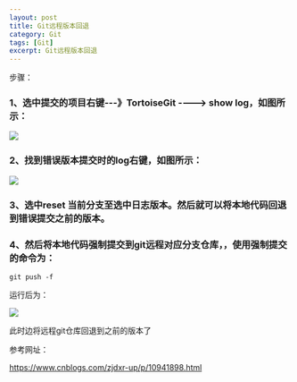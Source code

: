 ```yaml
---
layout: post
title: Git远程版本回退
category: Git
tags: [Git]
excerpt: Git远程版本回退
---
```


步骤：
### 1、选中提交的项目右键---》TortoiseGit ----> show log，如图所示： ###

![](http://www.nangongyibin.com/assets/images/gbb1.png)

### 2、找到错误版本提交时的log右键，如图所示： ###

![](http://www.nangongyibin.com/assets/images/gbb2.png)

### 3、选中reset 当前分支至选中日志版本。然后就可以将本地代码回退到错误提交之前的版本。 ###

### 4、然后将本地代码强制提交到git远程对应分支仓库，，使用强制提交的命令为： ###

	git push -f

运行后为：


![](http://www.nangongyibin.com/assets/images/gbb3.png)


此时边将远程git仓库回退到之前的版本了

参考网址：

<https://www.cnblogs.com/zjdxr-up/p/10941898.html>
